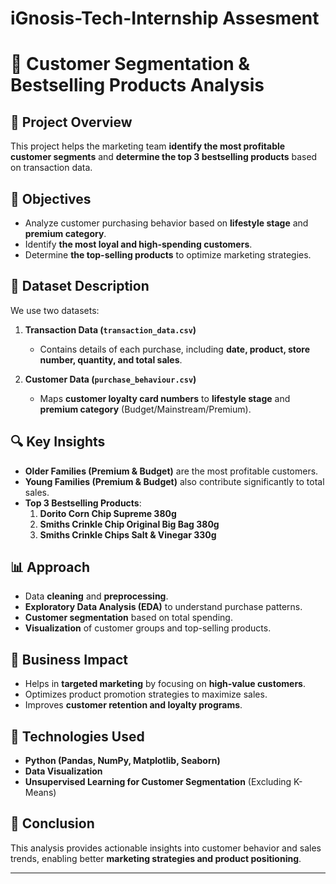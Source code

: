 # iGnosis-Tech-Internship Assesment

# 🛒 Customer Segmentation & Bestselling Products Analysis

## 📌 Project Overview  
This project helps the marketing team **identify the most profitable customer segments** and **determine the top 3 bestselling products** based on transaction data.

## 🎯 Objectives  
- Analyze customer purchasing behavior based on **lifestyle stage** and **premium category**.
- Identify **the most loyal and high-spending customers**.
- Determine **the top-selling products** to optimize marketing strategies.

## 📂 Dataset Description  
We use two datasets:  

1. **Transaction Data (`transaction_data.csv`)**  
   - Contains details of each purchase, including **date, product, store number, quantity, and total sales**.

2. **Customer Data (`purchase_behaviour.csv`)**  
   - Maps **customer loyalty card numbers** to **lifestyle stage** and **premium category** (Budget/Mainstream/Premium).

## 🔍 Key Insights  
- **Older Families (Premium & Budget)** are the most profitable customers.  
- **Young Families (Premium & Budget)** also contribute significantly to total sales.  
- **Top 3 Bestselling Products**:
  1. **Dorito Corn Chip Supreme 380g**
  2. **Smiths Crinkle Chip Original Big Bag 380g**
  3. **Smiths Crinkle Chips Salt & Vinegar 330g**

## 📊 Approach  
- Data **cleaning** and **preprocessing**.
- **Exploratory Data Analysis (EDA)** to understand purchase patterns.
- **Customer segmentation** based on total spending.
- **Visualization** of customer groups and top-selling products.

## 📌 Business Impact  
- Helps in **targeted marketing** by focusing on **high-value customers**.  
- Optimizes product promotion strategies to maximize sales.  
- Improves **customer retention and loyalty programs**.

## 🚀 Technologies Used  
- **Python (Pandas, NumPy, Matplotlib, Seaborn)**
- **Data Visualization**
- **Unsupervised Learning for Customer Segmentation** (Excluding K-Means)

## 📖 Conclusion  
This analysis provides actionable insights into customer behavior and sales trends, enabling better **marketing strategies and product positioning**.

---
